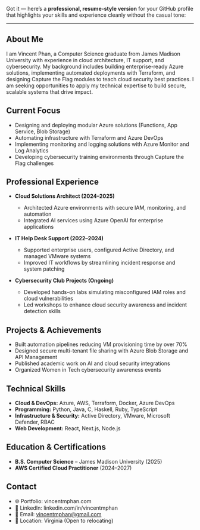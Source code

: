 Got it — here’s a **professional, resume-style version** for your GitHub profile that highlights your skills and experience cleanly without the casual tone:

---

## About Me

I am Vincent Phan, a Computer Science graduate from James Madison University with experience in cloud architecture, IT support, and cybersecurity. My background includes building enterprise-ready Azure solutions, implementing automated deployments with Terraform, and designing Capture the Flag modules to teach cloud security best practices. I am seeking opportunities to apply my technical expertise to build secure, scalable systems that drive impact.

## Current Focus

* Designing and deploying modular Azure solutions (Functions, App Service, Blob Storage)
* Automating infrastructure with Terraform and Azure DevOps
* Implementing monitoring and logging solutions with Azure Monitor and Log Analytics
* Developing cybersecurity training environments through Capture the Flag challenges

## Professional Experience

* **Cloud Solutions Architect (2024–2025)**

  * Architected Azure environments with secure IAM, monitoring, and automation
  * Integrated AI services using Azure OpenAI for enterprise applications
* **IT Help Desk Support (2022–2024)**

  * Supported enterprise users, configured Active Directory, and managed VMware systems
  * Improved IT workflows by streamlining incident response and system patching
* **Cybersecurity Club Projects (Ongoing)**

  * Developed hands-on labs simulating misconfigured IAM roles and cloud vulnerabilities
  * Led workshops to enhance cloud security awareness and incident detection skills

## Projects & Achievements

* Built automation pipelines reducing VM provisioning time by over 70%
* Designed secure multi-tenant file sharing with Azure Blob Storage and API Management
* Published academic work on AI and cloud security integrations
* Organized Women in Tech cybersecurity awareness events

## Technical Skills

* **Cloud & DevOps:** Azure, AWS, Terraform, Docker, Azure DevOps
* **Programming:** Python, Java, C, Haskell, Ruby, TypeScript
* **Infrastructure & Security:** Active Directory, VMware, Microsoft Defender, RBAC
* **Web Development:** React, Next.js, Node.js

## Education & Certifications

* **B.S. Computer Science** – James Madison University (2025)
* **AWS Certified Cloud Practitioner** (2024–2027)

## Contact

* 🌐 Portfolio: vincentmphan.com
* 💼 LinkedIn: linkedin.com/in/vincentmphan
* 📧 Email: [vincentmphan@gmail.com](mailto:vincentmphan@gmail.com)
* 📍 Location: Virginia (Open to relocating)
